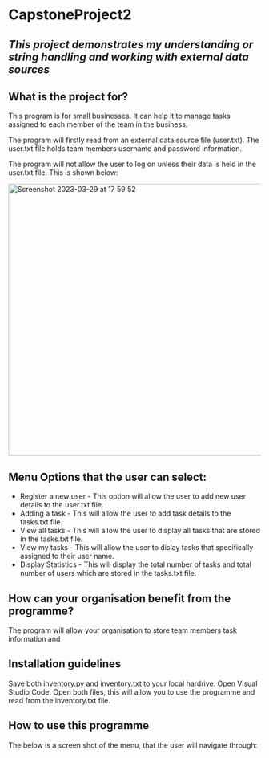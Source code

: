 # CapstoneProject2


## *This project demonstrates my understanding or string handling and working with external data sources* 



## What is the project for?



 This program is for small businesses.  It can help it to manage tasks assigned to each member of the team in the business. 


 The program will firstly read from an external data source file (user.txt).  The user.txt file holds team members username and password information. 


 The program will not allow the user to log on unless their data is held in the user.txt file. 
 This is shown below:

<img width="542" alt="Screenshot 2023-03-29 at 17 59 52" src="https://user-images.githubusercontent.com/123968755/228613791-6d5987be-e1c0-416d-b65a-52961d251299.png">




 ## Menu Options that the user can select:

 * Register a new user - This option will allow the user to add new user details to the user.txt file. 
 * Adding a task - This will allow the user to add task details to the tasks.txt file. 
 * View all tasks - This will allow the user to display all tasks that are stored in the tasks.txt file. 
 * View my tasks - This will allow the user to dislay tasks that specifically assigned to their user name. 
 * Display Statistics - This will display the total number of tasks and total number of users which are stored in the tasks.txt file. 



## How can your organisation benefit from the programme?

The program will allow your organisation to store team members task information and 



## Installation guidelines

Save both inventory.py and inventory.txt to your local hardrive. Open Visual Studio Code. Open both files, this will allow you to use the programme and read from the inventory.txt file. 

## How to use this programme 

The below is a screen shot of the menu, that the user will navigate through:
